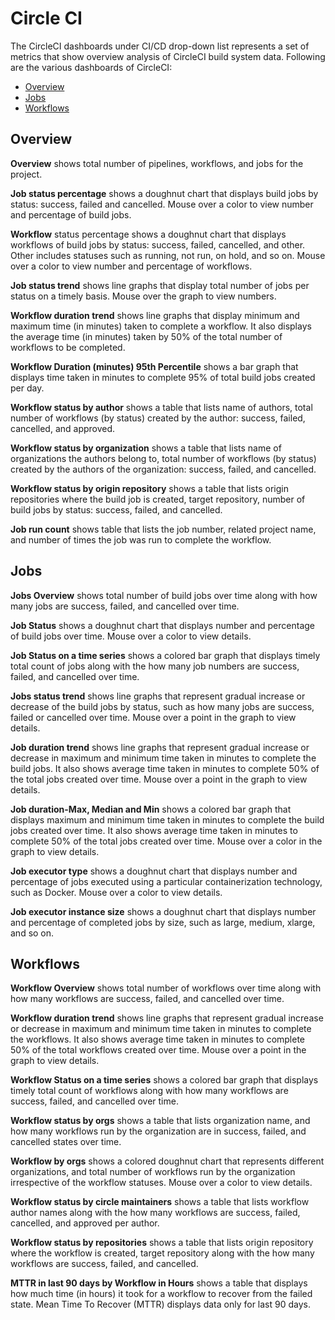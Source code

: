 # Circle CI

The CircleCI dashboards under CI/CD drop-down list represents a set of metrics that show overview analysis of CircleCI build system data. Following are the various dashboards of CircleCI:

* [Overview](circle-ci.md#overview)
* [Jobs](circle-ci.md#jobs)
* [Workflows](circle-ci.md#workflows)

## Overview

**Overview** shows total number of pipelines, workflows, and jobs for the project.

**Job status percentage** shows a doughnut chart that displays build jobs by status: success, failed and cancelled. Mouse over a color to view number and percentage of build jobs.

**Workflow** status percentage shows a doughnut chart that displays workflows of build jobs by status: success, failed, cancelled, and other. Other includes statuses such as running, not run, on hold, and so on. Mouse over a color to view number and percentage of workflows.

**Job status trend** shows line graphs that display total number of jobs per status on a timely basis. Mouse over the graph to view numbers.

**Workflow duration trend** shows line graphs that display minimum and maximum time \(in minutes\) taken to complete a workflow. It also displays the average time \(in minutes\) taken by 50% of the total number of workflows to be completed.

**Workflow Duration \(minutes\) 95th Percentile** shows a bar graph that displays time  taken in minutes to complete 95% of total build jobs created per day.

**Workflow status by author** shows a table that lists name of authors, total number of workflows \(by status\) created by the author: success, failed, cancelled, and approved.

**Workflow status by organization** shows a table that lists name of organizations the authors belong to, total number of workflows \(by status\) created by the authors of the organization: success, failed, and cancelled.

**Workflow status by origin repository** shows a table that lists origin repositories where the build job is created, target repository, number of build jobs by status: success, failed, and cancelled. 

**Job run count** shows table that lists the job number, related project name, and number of times the job was run to complete the workflow.

## Jobs

**Jobs Overview** shows total number of build jobs over time along with how many jobs are success, failed, and cancelled over time.

**Job Status** shows a doughnut chart that displays number and percentage of build jobs over time. Mouse over a color to view details.

**Job Status on a time series** shows a colored bar graph that displays timely total count of jobs along with the how many job numbers are success, failed, and cancelled over time.

**Jobs status trend** shows line graphs that represent gradual increase or decrease of the build jobs by status, such as how many jobs are success, failed or cancelled over time. Mouse over a point in the graph to view details.

**Job duration trend** shows line graphs that represent gradual increase or decrease in maximum and minimum time taken in minutes to complete the build jobs. It also shows average time taken in minutes to complete 50% of the total jobs created over time. Mouse over a point in the graph to view details.

**Job duration-Max, Median and Min** shows a colored bar graph that displays maximum and minimum time taken in minutes to complete the build jobs created over time. It also shows average time taken in minutes to complete 50% of the total jobs created over time. Mouse over a color in the graph to view details.

**Job executor type** shows a doughnut chart that displays number and percentage of jobs executed using a particular containerization technology, such as Docker. Mouse over a color to view details.

**Job executor instance size** shows a doughnut chart that displays number and percentage of completed jobs by size, such as large, medium, xlarge, and so on.

## Workflows

**Workflow Overview** shows total number of workflows over time along with how many workflows are success, failed, and cancelled over time.

**Workflow duration trend** shows line graphs that represent gradual increase or decrease in maximum and minimum time taken in minutes to complete the workflows. It also shows average time taken in minutes to complete 50% of the total workflows created over time. Mouse over a point in the graph to view details.

**Workflow Status on a time series** shows a colored bar graph that displays timely total count of workflows along with how many workflows are success, failed, and cancelled over time.

**Workflow status by orgs** shows a table that lists organization name, and how many workflows run by the organization are in success, failed, and cancelled states over time.

**Workflow by orgs** shows a colored doughnut chart that represents different organizations, and total number of workflows run by the organization irrespective of the workflow statuses. Mouse over a color to view details.

**Workflow status by circle maintainers** shows a table that lists workflow author names along with the how many workflows are success, failed, cancelled, and approved per author.

**Workflow status by repositories** shows a table that lists origin repository where the workflow is created, target repository along with the how many workflows are success, failed, and cancelled.

**MTTR in last 90 days by Workflow in Hours** shows a table that displays how much time \(in hours\) it took for a workflow to recover from the failed state. Mean Time To Recover \(MTTR\) displays data only for last 90 days.

